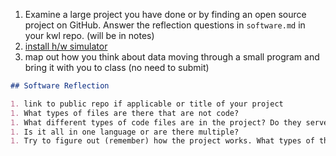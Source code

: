 
1. Examine a large project you have done or by finding an open source project on GitHub.  Answer the reflection questions in `software.md` in your kwl repo. (will be in notes)
1. [install h/w simulator](https://www.nand2tetris.org/software)
1. map out how you think about data moving through a small program and bring it with you to class (no need to submit)




```markdown
## Software Reflection

1. link to public repo if applicable or title of your project
1. What types of files are there that are not code?
1. What different types of code files are in the project? Do they serve different goals?
1. Is it all in one language or are there multiple?
1. Try to figure out (remember) how the project works. What types of things, without running the code can you look at at a high level?
```
